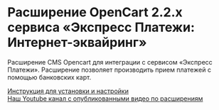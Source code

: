 ﻿# Расширение OpenCart 2.2.x  сервиса «Экспресс Платежи: Интернет-эквайринг»
<p>Расширение CMS Opencart для интеграции с сервисом «Экспресс Платежи». Расширение позволяет производить прием платежей с помощью банковских карт.</p>
 <a href="https://express-pay.by/cms-extensions/opencart#2_2_x">Инструкция для установки и настройки</a><br/>
 <a href="https://www.youtube.com/c/express-pay-by">Наш Youtube канал с опубликованными видео по расширениям</a>
